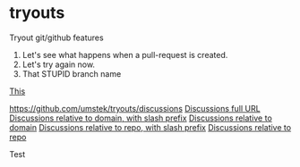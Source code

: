 # tryouts
Tryout git/github features

1. Let's see what happens when a pull-request is created.
2. Let's try again now. 
3. That STUPID branch name

<a href="/umstek/tryouts/blob/main/README.md" class="btn btn-primary">This</a>

https://github.com/umstek/tryouts/discussions
[Discussions full URL](https://github.com/umstek/tryouts/discussions)
[Discussions relative to domain, with slash prefix](/umstek/tryouts/discussions)
[Discussions relative to domain](umstek/tryouts/discussions)
[Discussions relative to repo, with slash prefix](/discussions)
[Discussions relative to repo](discussions)

Test

